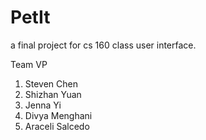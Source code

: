 PetIt
=====

a final project for cs 160 class user interface. 

Team VP 

1) Steven Chen
2) Shizhan Yuan
3) Jenna Yi
4) Divya Menghani
5) Araceli Salcedo
